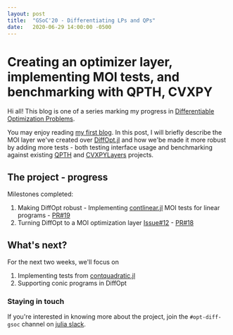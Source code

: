 ```yaml
---
layout: post
title:  "GSoC'20 - Differentiating LPs and QPs"
date:   2020-06-29 14:00:00 -0500
---
```


# Creating an optimizer layer, implementing MOI tests, and benchmarking with QPTH, CVXPY

Hi all! This blog is one of a series marking my progress in [Differentiable Optimization Problems](https://summerofcode.withgoogle.com/projects/#5232064888045568).  

You may enjoy reading [my first blog](http://www.imakshay.com/post/8). In this post, I will briefly describe the MOI layer we've created over [DiffOpt.jl](https://github.com/AKS1996/DiffOpt.jl) and how we'be made it more robust by adding more tests - both testing interface usage and benchmarking against existing [QPTH](https://github.com/locuslab/qpth) and [CVXPYLayers](https://github.com/cvxgrp/cvxpylayers) projects.


## The project - progress
Milestones completed:
1. Making DiffOpt robust - Implementing [contlinear.jl](https://github.com/jump-dev/MathOptInterface.jl/blob/master/src/Test/contlinear.jl) MOI tests  for linear programs - [PR#19](https://github.com/AKS1996/DiffOpt.jl/pull/19) 
2. Turning DiffOpt to a MOI optimization layer [Issue#12](https://github.com/AKS1996/DiffOpt.jl/issues/12) - [PR#18](https://github.com/AKS1996/DiffOpt.jl/pull/18) 


## What's next?
For the next two weeks, we'll focus on
1. Implementing	tests from [contquadratic.jl](https://github.com/jump-dev/MathOptInterface.jl/blob/master/src/Test/contquadratic.jl)
2. Supporting conic programs in DiffOpt


### Staying in touch
If you're interested in knowing more about the project, join the `#opt-diff-gsoc` channel on [julia slack](https://discourse.julialang.org/t/announcing-a-julia-slack/4866).
